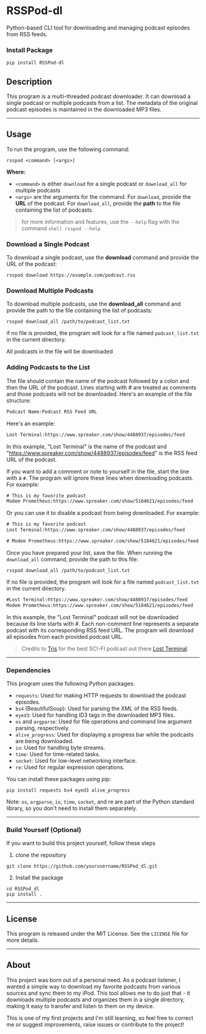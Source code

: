# RSSPod-dl

Python-based CLI tool for downloading and managing podcast episodes from RSS feeds.

### Install Package

```shell
pip install RSSPod-dl
```

## Description

This program is a multi-threaded podcast downloader. It can download a single podcast or multiple podcasts from a list. The metadata of the original podcast episodes is maintained in the downloaded MP3 files.

---

## Usage

To run the program, use the following command:

```shell
rsspod <command> [<args>]
```

**Where:** 
- `<command>` is either `download` for a single podcast or `download_all` for multiple podcasts 
- `<args>` are the arguments for the command. For `download`, provide the **URL** of the podcast. For `download_all`, provide the **path** to the file containing the list of podcasts.

> for more information and features, use the `--help` flag with the command
    ```shell
    rsspod --help
    ``` 

### Download a Single Podcast
To download a single podcast, use the **download** command and provide the URL of the podcast:

```shell
rsspod download https://example.com/podcast.rss
```

### Download Multiple Podcasts

To download multiple podcasts, use the **download_all** command and provide the path to the file containing the list of podcasts:

```shell
rsspod download_all /path/to/podcast_list.txt
```

if no file is provided, the program will look for a file named `podcast_list.txt` in the current directory.

All podcasts in the file will be downloaded

### Adding Podcasts to the List
The file should contain the name of the podcast followed by a colon and then the URL of the podcast. Lines starting with # are treated as comments and those podcasts will not be downloaded. Here's an example of the file structure:

```txt
Podcast Name:Podcast RSS Feed URL
```

Here's an example:

```txt
Lost Terminal:https://www.spreaker.com/show/4488937/episodes/feed
```

In this example, "Lost Terminal" is the name of the podcast and "https://www.spreaker.com/show/4488937/episodes/feed" is the RSS feed URL of the podcast.

If you want to add a comment or note to yourself in the file, start the line with a `#`. The program will ignore these lines when downloading podcasts. For example:


```txt
# This is my favorite podcast
Modem Prometheus:https://www.spreaker.com/show/5184621/episodes/feed
```
Or you can use it to disable a podcast from being downloaded. For example:

```txt
# This is my favorite podcast
Lost Terminal:https://www.spreaker.com/show/4488937/episodes/feed

# Modem Prometheus:https://www.spreaker.com/show/5184621/episodes/feed
```

Once you have prepared your list, save the file. When running the `download_all` command, provide the path to this file:

```shell
rsspod download_all /path/to/podcast_list.txt
```

If no file is provided, the program will look for a file named `podcast_list.txt` in the current directory.

```txt
#Lost Terminal:https://www.spreaker.com/show/4488937/episodes/feed
Modem Prometheus:https://www.spreaker.com/show/5184621/episodes/feed
```

In this example, the "Lost Terminal" podcast will not be downloaded because its line starts with #. Each non-comment line represents a separate podcast with its corresponding RSS feed URL. The program will download all episodes from each provided podcast URL.

>Credits to [Tris](https://github.com/0atman) for the best SCI-FI podcast out there [Lost Terminal](https://lostterminal.com/).

---

### Dependencies
This program uses the following Python packages:

- `requests`: Used for making HTTP requests to download the podcast episodes.
- `bs4` (BeautifulSoup): Used for parsing the XML of the RSS feeds.
- `eyed3`: Used for handling ID3 tags in the downloaded MP3 files.
- `os` and `argparse`: Used for file operations and command line argument parsing, respectively.
- `alive_progress`: Used for displaying a progress bar while the podcasts are being downloaded.
- `io`: Used for handling byte streams.
- `time`: Used for time-related tasks.
- `socket`: Used for low-level networking interface.
- `re`: Used for regular expression operations.

You can install these packages using pip:
```shell
pip install requests bs4 eyed3 alive_progress
```

Note: `os`, `argparse`, `io`, `time`, `socket`, and re are part of the Python standard library, so you don't need to install them separately.

---

### Build Yourself (Optional)
If you want to build this project yourself, follow these steps

1. clone the repository

```shell
git clone https://github.com/yourusername/RSSPod_dl.git
```

2. Install the package

```shell
cd RSSPod_dl
pip install .
```
---

## License
This program is released under the MIT License. See the `LICENSE` file for more details.

---

## About

This project was born out of a personal need. As a podcast listener, I wanted a simple way to download my favorite podcasts from various sources and sync them to my iPod. This tool allows me to do just that - it downloads multiple podcasts and organizes them in a single directory, making it easy to transfer and listen to them on my device.

This is one of my first projects and I'm still learning, so feel free to correct me or suggest improvements, raise issues or contribute to the project!